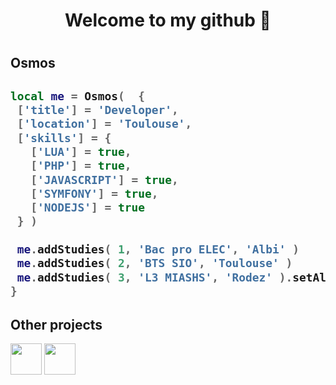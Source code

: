 <h1 align="center"> Welcome to my github 👋 <h1>
<h2> Osmos <h2>

 ```lua
 local me = Osmos(  {
  ['title'] = 'Developer',
  ['location'] = 'Toulouse',
  ['skills'] = {
    ['LUA'] = true,
    ['PHP'] = true,
    ['JAVASCRIPT'] = true,
    ['SYMFONY'] = true,
    ['NODEJS'] = true
  } )
  
  me.addStudies( 1, 'Bac pro ELEC', 'Albi' )
  me.addStudies( 2, 'BTS SIO', 'Toulouse' )
  me.addStudies( 3, 'L3 MIASHS', 'Rodez' ).setAlternance( true )
}
```

<h2>Other projects </h2>
<a href="https://steamcommunity.com/id/ThePsyca/myworkshopfiles/"> <img width="50" height ="50" src="https://upload.wikimedia.org/wikipedia/commons/thumb/8/83/Steam_icon_logo.svg/1024px-Steam_icon_logo.svg.png" ></a> 
<a href="https://www.gmodstore.com/market/view/7267"><img width="50" height ="50"  src="https://upload.wikimedia.org/wikipedia/commons/thumb/9/97/Garry%27s_Mod_logo.svg/langfr-260px-Garry%27s_Mod_logo.svg.png"></a>
